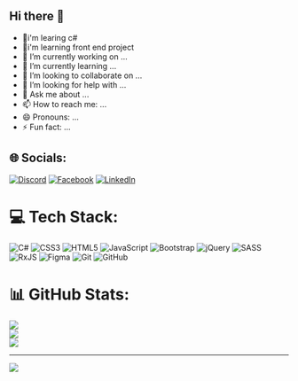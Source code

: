 ## Hi there 👋
- 🌱i'm learing c#
- 🔭i'm learning front end project
- 🔭 I’m currently working on ...
- 🌱 I’m currently learning ...
- 👯 I’m looking to collaborate on ...
- 🤔 I’m looking for help with ...
- 💬 Ask me about ...
- 📫 How to reach me: ...
- 😄 Pronouns: ...
- ⚡ Fun fact: ...




## 🌐 Socials:
[![Discord](https://img.shields.io/badge/Discord-%237289DA.svg?logo=discord&logoColor=white)](https://discord.gg/heshamahmedmohamed) [![Facebook](https://img.shields.io/badge/Facebook-%231877F2.svg?logo=Facebook&logoColor=white)](https://www.facebook.com/profile.php?id=100012685307205&locale=ar_AR) [![LinkedIn](https://img.shields.io/badge/LinkedIn-%230077B5.svg?logo=linkedin&logoColor=white)](https://linkedin.com/in/https://www.linkedin.com/in/hesham-ahmed-mohamed-924132305/) 

# 💻 Tech Stack:
![C#](https://img.shields.io/badge/c%23-%23239120.svg?style=for-the-badge&logo=csharp&logoColor=white) ![CSS3](https://img.shields.io/badge/css3-%231572B6.svg?style=for-the-badge&logo=css3&logoColor=white) ![HTML5](https://img.shields.io/badge/html5-%23E34F26.svg?style=for-the-badge&logo=html5&logoColor=white) ![JavaScript](https://img.shields.io/badge/javascript-%23323330.svg?style=for-the-badge&logo=javascript&logoColor=%23F7DF1E) ![Bootstrap](https://img.shields.io/badge/bootstrap-%238511FA.svg?style=for-the-badge&logo=bootstrap&logoColor=white) ![jQuery](https://img.shields.io/badge/jquery-%230769AD.svg?style=for-the-badge&logo=jquery&logoColor=white) ![SASS](https://img.shields.io/badge/SASS-hotpink.svg?style=for-the-badge&logo=SASS&logoColor=white) ![RxJS](https://img.shields.io/badge/rxjs-%23B7178C.svg?style=for-the-badge&logo=reactivex&logoColor=white) ![Figma](https://img.shields.io/badge/figma-%23F24E1E.svg?style=for-the-badge&logo=figma&logoColor=white) ![Git](https://img.shields.io/badge/git-%23F05033.svg?style=for-the-badge&logo=git&logoColor=white) ![GitHub](https://img.shields.io/badge/github-%23121011.svg?style=for-the-badge&logo=github&logoColor=white)
# 📊 GitHub Stats:
![](https://github-readme-stats.vercel.app/api?username=heshamahmed2003&theme=dark&hide_border=false&include_all_commits=false&count_private=false)<br/>
![](https://github-readme-streak-stats.herokuapp.com/?user=heshamahmed2003&theme=dark&hide_border=false)<br/>
![](https://github-readme-stats.vercel.app/api/top-langs/?username=heshamahmed2003&theme=dark&hide_border=false&include_all_commits=false&count_private=false&layout=compact)

---
[![](https://visitcount.itsvg.in/api?id=heshamahmed2003&icon=0&color=0)](https://visitcount.itsvg.in)


